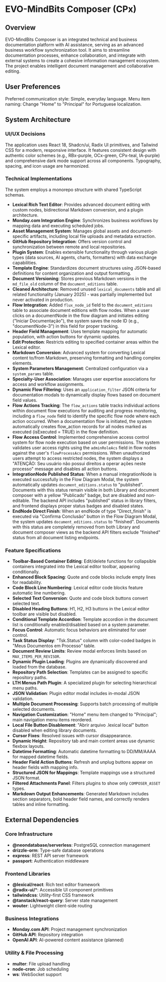 # EVO-MindBits Composer (CPx)

## Overview

EVO-MindBits Composer is an integrated technical and business documentation platform with AI assistance, serving as an advanced business workflow synchronization tool. It aims to streamline documentation processes, enhance collaboration, and integrate with external systems to create a cohesive information management ecosystem. The project enables intelligent document management and collaborative editing.

## User Preferences

Preferred communication style: Simple, everyday language.
Menu item naming: Change "Home" to "Principal" for Portuguese localization.

## System Architecture

### UI/UX Decisions
The application uses React 18, Shadcn/ui, Radix UI primitives, and Tailwind CSS for a modern, responsive interface. It features consistent design with authentic color schemes (e.g., RBx-purple, OCx-green, CPx-teal, IA-purple) and comprehensive dark mode support across all components. Typography, spacing, and icon usage are harmonized.

### Technical Implementations
The system employs a monorepo structure with shared TypeScript schemas.
- **Lexical Rich Text Editor**: Provides advanced document editing with custom nodes, bidirectional Markdown conversion, and a plugin architecture.
- **Monday.com Integration Engine**: Synchronizes business workflows by mapping data and executing scheduled jobs.
- **Asset Management System**: Manages global assets and document-specific artifacts, including local file uploads and metadata extraction.
- **GitHub Repository Integration**: Offers version control and synchronization between remote and local repositories.
- **Plugin System**: Enables extensible functionality through various plugin types (data sources, AI agents, charts, formatters) with data exchange capabilities.
- **Template Engine**: Standardizes document structures using JSON-based definitions for content organization and output formatting.
- **Document Versioning**: Stores previous Markdown versions in the `md_file_old` column of the `document_editions` table.
- **Cleaned Architecture**: Removed unused `lexical_documents` table and all related functionality (January 2025) - was partially implemented but never activated in production.
- **Flow Integration**: Added `flux_node_id` field to the `document_editions` table to associate document editions with flow nodes. When a user clicks on a documentNode in the flow diagram and initiates editing ("Iniciar Documentação"), the system saves the node ID (e.g., "documentNode-3") in this field for proper tracking.
- **Header Field Management**: Uses template mapping for automatic population, with action buttons for dynamic updates.
- **Edit Protection**: Restricts editing to specified container areas within the Lexical editor.
- **Markdown Conversion**: Advanced system for converting Lexical content to/from Markdown, preserving formatting and handling complex elements.
- **System Parameters Management**: Centralized configuration via a `system_params` table.
- **Specialty-User Association**: Manages user expertise associations for access and workflow assignments.
- **Dynamic Flow Filtering**: Uses an `application_filter` JSON criteria for documentation modals to dynamically display flows based on document field values.
- **Flow Actions Tracking**: The `flow_actions` table tracks individual actions within document flow executions for auditing and progress monitoring, including a `flow_node` field to identify the specific flow node where each action occurred. When a documentation flow is initiated, the system automatically creates flow_action records for all nodes marked as executed (isExecuted = TRUE) in the flow definition.
- **Flow Access Control**: Implemented comprehensive access control system for flow node execution based on user permissions. The system validates user access rights using the `adminRoleAcs` field in flow nodes against the user's `flowProcessAcs` permissions. When unauthorized users attempt to access restricted nodes, the system displays a "ATENÇÃO: Seu usuário não possui direitos a operar ações neste processo" message and disables all action buttons.
- **IntegrationNode Published Status**: When a manual integrationNode is executed successfully in the Flow Diagram Modal, the system automatically updates `document_editions.status` to "published". Documents with this status remain visible in both Library and document composer with a yellow "Publicado" badge, but are disabled and non-editable. The backend API includes "published" status in library filters, and frontend displays proper status badges and disabled states.
- **EndNode Direct Finish**: When an endNode of type "Direct_finish" is executed via "Confirma Conclusão" button in the Flow Diagram Modal, the system updates `document_editions.status` to "finished". Documents with this status are completely removed from both Library and document composer views as the backend API filters exclude "finished" status from all document listing endpoints.

### Feature Specifications
- **Toolbar-Based Container Editing**: Edit/delete functions for collapsible containers integrated into the Lexical editor toolbar, appearing conditionally.
- **Enhanced Block Spacing**: Quote and code blocks include empty lines for readability.
- **Code Block Line Numbering**: Lexical editor code blocks feature automatic line numbering.
- **Selected Text Conversion**: Quote and code block buttons convert selected text.
- **Disabled Heading Buttons**: H1, H2, H3 buttons in the Lexical editor toolbar are visible but disabled.
- **Conditional Template Accordion**: Template accordion in the document list is conditionally enabled/disabled based on a system parameter.
- **Focus Control**: Automatic focus behaviors are eliminated for user control.
- **Task Status Display**: "Tsk.Status" column with color-coded badges in "Meus Documentos em Processo" table.
- **Document Review Limits**: Review modal enforces limits based on `MAX_ITEMS_PER_REVISOR`.
- **Dynamic Plugin Loading**: Plugins are dynamically discovered and loaded from the database.
- **Repository Path Selection**: Templates can be assigned to specific repository paths.
- **LTH Menus Path Plugin**: A specialized plugin for selecting hierarchical menu paths.
- **JSON Validation**: Plugin editor modal includes in-modal JSON validation.
- **Multiple Document Processing**: Supports batch processing of multiple selected documents.
- **Navigation Customization**: "Home" menu item changed to "Principal"; main navigation menu items reordered.
- **Local File Button Disablement**: "Abrir arquivo .lexical local" button disabled when editing library documents.
- **Cursor Fixes**: Resolved issues with cursor disappearance.
- **Dynamic Height**: Repository tab and main content areas use dynamic flexbox layouts.
- **Datetime Formatting**: Automatic datetime formatting to DD/MM/AAAA for mapped datetime fields.
- **Header Field Action Buttons**: Refresh and unplug buttons appear on header fields with mapping info.
- **Structured JSON for Mappings**: Template mappings use a structured JSON format.
- **Filtered Attachments Panel**: Filters plugins to show only `COMPOSER_ASSET` types.
- **Markdown Output Enhancements**: Generated Markdown includes section separators, bold header field names, and correctly renders tables and inline formatting.

## External Dependencies

### Core Infrastructure
- **@neondatabase/serverless**: PostgreSQL connection management
- **drizzle-orm**: Type-safe database operations
- **express**: REST API server framework
- **passport**: Authentication middleware

### Frontend Libraries
- **@lexical/react**: Rich text editor framework
- **@radix-ui/***: Accessible UI component primitives
- **tailwindcss**: Utility-first CSS framework
- **@tanstack/react-query**: Server state management
- **wouter**: Lightweight client-side routing

### Business Integrations
- **Monday.com API**: Project management synchronization
- **GitHub API**: Repository integration
- **OpenAI API**: AI-powered content assistance (planned)

### Utility & File Processing
- **multer**: File upload handling
- **node-cron**: Job scheduling
- **ws**: WebSocket support